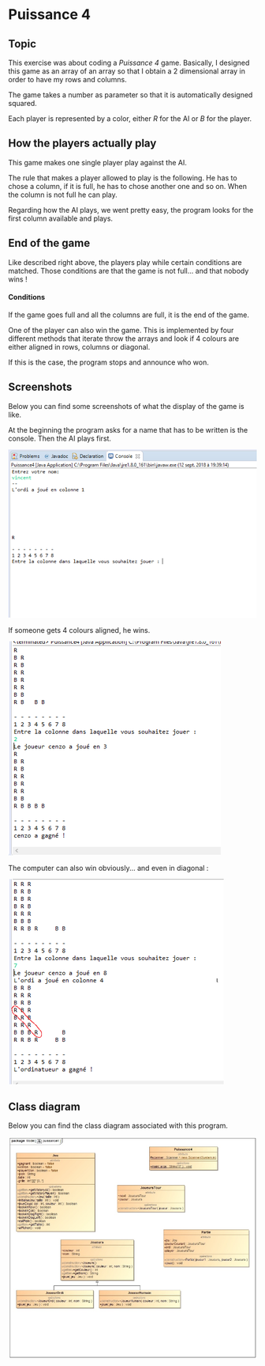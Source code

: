 # Puissance 4

## Topic

This exercise was about coding a *Puissance 4* game. Basically, I designed this game as an array of an array so that I obtain a 2 dimensional array in order to have my rows and columns.

The game takes a number as parameter so that it is automatically designed squared.

Each player is represented by a color, either *R* for the AI or *B* for the player.

## How the players actually play 

This game makes one single player play against the AI.

The rule that makes a player allowed to play is the following. He has to chose a column, if it is full, he has to chose another one and so on. When the column is not full he can play.

Regarding how the AI plays, we went pretty easy, the program looks for the first column available and plays.


## End of the game

Like described right above, the players play while certain conditions are matched. Those conditions are that the game is not full... and that nobody wins !

#### Conditions

If the game goes full and all the columns are full, it is the end of the game.

One of the player can also win the game. This is implemented by four different methods that iterate throw the arrays and look if 4 colours are either aligned in rows, columns or diagonal.

If this is the case, the program stops and announce who won.

## Screenshots

Below you can find some screenshots of what the display of the game is like.

At the beginning the program asks for a name that has to be written is the console.
Then the AI plays first.

![alt text](screenShots/start.png " ")



If someone gets 4 colours aligned, he wins.

![alt text](screenShots/end.png " ")

The computer can also win obviously... and even in diagonal :

![alt text](screenShots/otherend.png " ")


## Class diagram

Below you can find the class diagram associated with this program.

![alt text](puissance4_model.jpg " ")

